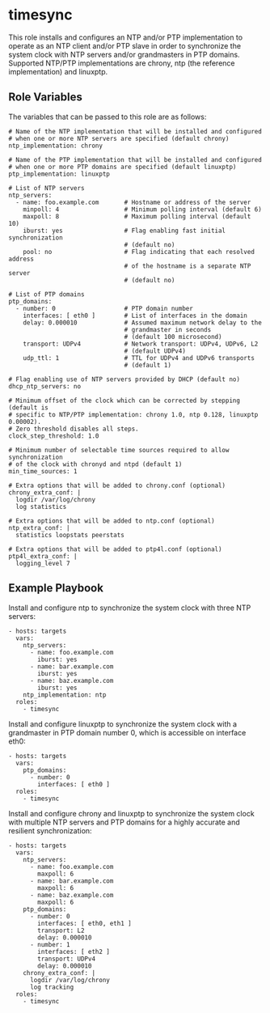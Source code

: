 timesync
========

This role installs and configures an NTP and/or PTP implementation to operate
as an NTP client and/or PTP slave in order to synchronize the system clock with
NTP servers and/or grandmasters in PTP domains. Supported NTP/PTP
implementations are chrony, ntp (the reference implementation) and linuxptp.

Role Variables
--------------

The variables that can be passed to this role are as follows:

```
# Name of the NTP implementation that will be installed and configured
# when one or more NTP servers are specified (default chrony)
ntp_implementation: chrony

# Name of the PTP implementation that will be installed and configured
# when one or more PTP domains are specified (default linuxptp)
ptp_implementation: linuxptp

# List of NTP servers
ntp_servers:
  - name: foo.example.com       # Hostname or address of the server
    minpoll: 4                  # Minimum polling interval (default 6)
    maxpoll: 8                  # Maximum polling interval (default 10)
    iburst: yes                 # Flag enabling fast initial synchronization
                                # (default no)
    pool: no                    # Flag indicating that each resolved address
                                # of the hostname is a separate NTP server
                                # (default no)

# List of PTP domains
ptp_domains:
  - number: 0                   # PTP domain number
    interfaces: [ eth0 ]        # List of interfaces in the domain
    delay: 0.000010             # Assumed maximum network delay to the
                                # grandmaster in seconds
                                # (default 100 microsecond)
    transport: UDPv4            # Network transport: UDPv4, UDPv6, L2
                                # (default UDPv4)
    udp_ttl: 1                  # TTL for UDPv4 and UDPv6 transports
                                # (default 1)

# Flag enabling use of NTP servers provided by DHCP (default no)
dhcp_ntp_servers: no

# Minimum offset of the clock which can be corrected by stepping (default is
# specific to NTP/PTP implementation: chrony 1.0, ntp 0.128, linuxptp 0.00002).
# Zero threshold disables all steps.
clock_step_threshold: 1.0

# Minimum number of selectable time sources required to allow synchronization
# of the clock with chronyd and ntpd (default 1)
min_time_sources: 1

# Extra options that will be added to chrony.conf (optional)
chrony_extra_conf: |
  logdir /var/log/chrony
  log statistics

# Extra options that will be added to ntp.conf (optional)
ntp_extra_conf: |
  statistics loopstats peerstats

# Extra options that will be added to ptp4l.conf (optional)
ptp4l_extra_conf: |
  logging_level 7
```

Example Playbook
----------------

Install and configure ntp to synchronize the system clock with three NTP servers:

```
- hosts: targets
  vars:
    ntp_servers:
      - name: foo.example.com
        iburst: yes
      - name: bar.example.com
        iburst: yes
      - name: baz.example.com
        iburst: yes
    ntp_implementation: ntp
  roles:
    - timesync
```

Install and configure linuxptp to synchronize the system clock with a
grandmaster in PTP domain number 0, which is accessible on interface eth0:

```
- hosts: targets
  vars:
    ptp_domains:
      - number: 0
        interfaces: [ eth0 ]
  roles:
    - timesync
```

Install and configure chrony and linuxptp to synchronize the system clock with
multiple NTP servers and PTP domains for a highly accurate and resilient
synchronization:

```
- hosts: targets
  vars:
    ntp_servers:
      - name: foo.example.com
        maxpoll: 6
      - name: bar.example.com
        maxpoll: 6
      - name: baz.example.com
        maxpoll: 6
    ptp_domains:
      - number: 0
        interfaces: [ eth0, eth1 ]
        transport: L2
        delay: 0.000010
      - number: 1
        interfaces: [ eth2 ]
        transport: UDPv4
        delay: 0.000010
    chrony_extra_conf: |
      logdir /var/log/chrony
      log tracking
  roles:
    - timesync
```
